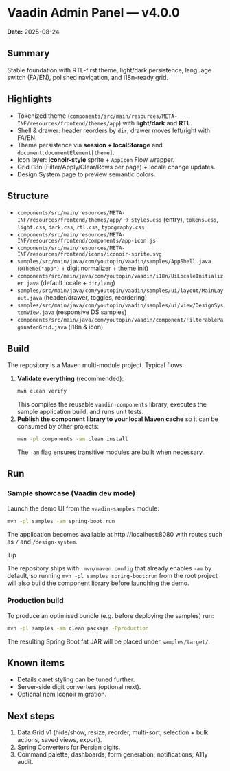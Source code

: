 # Vaadin Admin Panel — v4.0.0

**Date:** 2025-08-24

## Summary
Stable foundation with RTL-first theme, light/dark persistence, language switch (FA/EN), polished navigation, and i18n-ready grid.

## Highlights
- Tokenized theme (`components/src/main/resources/META-INF/resources/frontend/themes/app`) with **light/dark** and **RTL**.
- Shell & drawer: header reorders by `dir`; drawer moves left/right with FA/EN.
- Theme persistence via **session + localStorage** and `document.documentElement[theme]`.
- Icon layer: **Iconoir-style** sprite + `AppIcon` Flow wrapper.
- Grid i18n (Filter/Apply/Clear/Rows per page) + locale change updates.
- Design System page to preview semantic colors.

## Structure
- `components/src/main/resources/META-INF/resources/frontend/themes/app/` → `styles.css` (entry), `tokens.css`, `light.css`, `dark.css`, `rtl.css`, `typography.css`
- `components/src/main/resources/META-INF/resources/frontend/components/app-icon.js`
- `components/src/main/resources/META-INF/resources/frontend/icons/iconoir-sprite.svg`
- `samples/src/main/java/com/youtopin/vaadin/samples/AppShell.java` (`@Theme("app")` + digit normalizer + theme init)
- `components/src/main/java/com/youtopin/vaadin/i18n/UiLocaleInitializer.java` (default locale + `dir/lang`)
- `samples/src/main/java/com/youtopin/vaadin/samples/ui/layout/MainLayout.java` (header/drawer, toggles, reordering)
- `samples/src/main/java/com/youtopin/vaadin/samples/ui/view/DesignSystemView.java` (responsive DS samples)
- `components/src/main/java/com/youtopin/vaadin/component/FilterablePaginatedGrid.java` (i18n & icon)

## Build
The repository is a Maven multi-module project.  Typical flows:

1. **Validate everything** (recommended):
   ```bash
   mvn clean verify
   ```
   This compiles the reusable `vaadin-components` library, executes the sample application build, and runs unit tests.
2. **Publish the component library to your local Maven cache** so it can be consumed by other projects:
   ```bash
   mvn -pl components -am clean install
   ```
   The `-am` flag ensures transitive modules are built when necessary.

## Run
### Sample showcase (Vaadin dev mode)
Launch the demo UI from the `vaadin-samples` module:
```bash
mvn -pl samples -am spring-boot:run
```
The application becomes available at http://localhost:8080 with routes such as `/` and `/design-system`.

> [!TIP]
> The repository ships with `.mvn/maven.config` that already enables `-am` by default,
> so running `mvn -pl samples spring-boot:run` from the root project will also build
> the component library before launching the demo.

### Production build
To produce an optimised bundle (e.g. before deploying the samples) run:
```bash
mvn -pl samples -am clean package -Pproduction
```
The resulting Spring Boot fat JAR will be placed under `samples/target/`.

## Known items
- Details caret styling can be tuned further.
- Server-side digit converters (optional next).
- Optional npm Iconoir migration.

## Next steps
1) Data Grid v1 (hide/show, resize, reorder, multi-sort, selection + bulk actions, saved views, export).
2) Spring Converters for Persian digits.
3) Command palette; dashboards; form generation; notifications; A11y audit.


